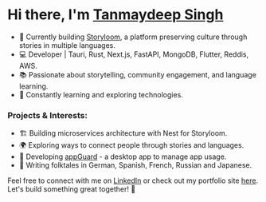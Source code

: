 # Hi there, I'm [Tanmaydeep Singh](https://tanmaydeep-singh.netlify.app/) 

- 🚀 Currently building [Storyloom](https://storyloom.in/), a platform preserving culture through stories in multiple languages.
- 💻 Developer | Tauri, Rust, Next.js, FastAPI, MongoDB, Flutter, Reddis, AWS.
- 📚 Passionate about storytelling, community engagement, and language learning.
- 🌱 Constantly learning and exploring technologies.

### Projects & Interests:
- 🏗 Building microservices architecture with Nest for Storyloom.
- 🌍 Exploring ways to connect people through stories and languages.
- 📱 Developing [appGuard](https://github.com/tanmaydeep-singh) - a desktop app to manage app usage.
- 📖 Writing folktales in German, Spanish, French, Russian and Japanese.

Feel free to connect with me on [LinkedIn](https://www.linkedin.com/in/tanmaydeep-singh/) or check out my portfolio site [here](https://tanmaydeep-singh.netlify.app/). Let's build something great together! 🚀
